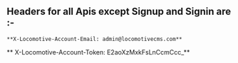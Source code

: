 ## Headers for all Apis except Signup and Signin are :-

    **X-Locomotive-Account-Email: admin@locomotivecms.com**
   ** X-Locomotive-Account-Token: E2aoXzMxkFsLnCcmCcc_**